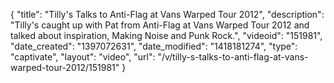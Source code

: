{
    "title": "Tilly's Talks to Anti-Flag at Vans Warped Tour 2012",
    "description": "Tilly's caught up with Pat from Anti-Flag at Vans Warped Tour 2012 and talked about inspiration, Making Noise and Punk Rock.",
    "videoid": "151981",
    "date_created": "1397072631",
    "date_modified": "1418181274",
    "type": "captivate",
    "layout": "video",
    "url": "\/v\/tilly-s-talks-to-anti-flag-at-vans-warped-tour-2012\/151981"
}